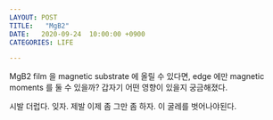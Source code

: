```yaml
---
LAYOUT: POST
TITLE:   "MgB2"
DATE:   2020-09-24  10:00:00 +0900
CATEGORIES: LIFE

---
```






MgB2 film 을 magnetic substrate 에 올릴 수 있다면, edge 에만 magnetic moments 를 둘 수 있을까?
갑자기 어떤 영향이 있을지 궁금해졌다. 

시발 더럽다. 잊자. 제발 이제 좀 그만 좀 하자. 이 굴레를 벗어나야된다. 

